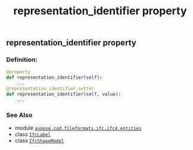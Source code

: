 ﻿---
title: representation_identifier property
second_title: Aspose.CAD for Python via .NET API References
description: 
type: docs
weight: 70
url: /python-net/aspose.cad.fileformats.ifc.ifc4.entities/ifcshapemodel/representation_identifier/
is_root: false
---

## representation_identifier property

### Definition:
```python
@property
def representation_identifier(self):
    ...
@representation_identifier.setter
def representation_identifier(self, value):
    ...
```

### See Also
* module [`aspose.cad.fileformats.ifc.ifc4.entities`](../../)
* class [`IfcLabel`](/cad/python-net/aspose.cad.fileformats.ifc.ifc4.types/ifclabel)
* class [`IfcShapeModel`](/cad/python-net/aspose.cad.fileformats.ifc.ifc4.entities/ifcshapemodel)
